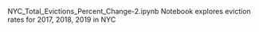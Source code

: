 
NYC_Total_Evictions_Percent_Change-2.ipynb Notebook explores eviction rates for 2017, 2018, 2019 in NYC
